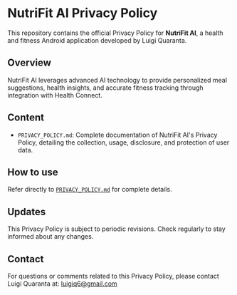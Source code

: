 # NutriFit AI Privacy Policy

This repository contains the official Privacy Policy for **NutriFit AI**, a health and fitness Android application developed by Luigi Quaranta.

## Overview
NutriFit AI leverages advanced AI technology to provide personalized meal suggestions, health insights, and accurate fitness tracking through integration with Health Connect.

## Content
- `PRIVACY_POLICY.md`: Complete documentation of NutriFit AI's Privacy Policy, detailing the collection, usage, disclosure, and protection of user data.

## How to use
Refer directly to [`PRIVACY_POLICY.md`](./PRIVACY_POLICY.md) for complete details.

## Updates
This Privacy Policy is subject to periodic revisions. Check regularly to stay informed about any changes.

## Contact
For questions or comments related to this Privacy Policy, please contact Luigi Quaranta at: [luigiq6@gmail.com](mailto:luigiq6@gmail.com)
